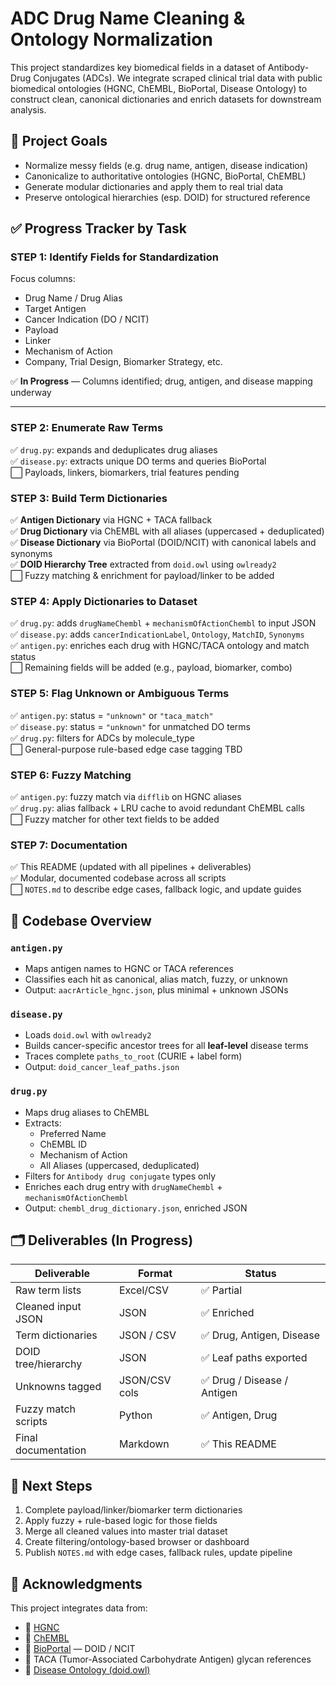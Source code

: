# ADC Drug Name Cleaning & Ontology Normalization

This project standardizes key biomedical fields in a dataset of Antibody-Drug Conjugates (ADCs). We integrate scraped clinical trial data with public biomedical ontologies (HGNC, ChEMBL, BioPortal, Disease Ontology) to construct clean, canonical dictionaries and enrich datasets for downstream analysis.


## 📌 Project Goals

- Normalize messy fields (e.g. drug name, antigen, disease indication)
- Canonicalize to authoritative ontologies (HGNC, BioPortal, ChEMBL)
- Generate modular dictionaries and apply them to real trial data
- Preserve ontological hierarchies (esp. DOID) for structured reference


## ✅ Progress Tracker by Task

### **STEP 1: Identify Fields for Standardization**

Focus columns:
- Drug Name / Drug Alias
- Target Antigen
- Cancer Indication (DO / NCIT)
- Payload
- Linker
- Mechanism of Action
- Company, Trial Design, Biomarker Strategy, etc.

✅ **In Progress** — Columns identified; drug, antigen, and disease mapping underway

---

### **STEP 2: Enumerate Raw Terms**

✅ `drug.py`: expands and deduplicates drug aliases  
✅ `disease.py`: extracts unique DO terms and queries BioPortal  
⬜ Payloads, linkers, biomarkers, trial features pending


### **STEP 3: Build Term Dictionaries**

✅ **Antigen Dictionary** via HGNC + TACA fallback  
✅ **Drug Dictionary** via ChEMBL with all aliases (uppercased + deduplicated)  
✅ **Disease Dictionary** via BioPortal (DOID/NCIT) with canonical labels and synonyms  
✅ **DOID Hierarchy Tree** extracted from `doid.owl` using `owlready2`  
⬜ Fuzzy matching & enrichment for payload/linker to be added


### **STEP 4: Apply Dictionaries to Dataset**

✅ `drug.py`: adds `drugNameChembl` + `mechanismOfActionChembl` to input JSON  
✅ `disease.py`: adds `cancerIndicationLabel`, `Ontology`, `MatchID`, `Synonyms`  
✅ `antigen.py`: enriches each drug with HGNC/TACA ontology and match status  
⬜ Remaining fields will be added (e.g., payload, biomarker, combo)


### **STEP 5: Flag Unknown or Ambiguous Terms**

✅ `antigen.py`: status = `"unknown"` or `"taca_match"`  
✅ `disease.py`: status = `"unknown"` for unmatched DO terms  
✅ `drug.py`: filters for ADCs by molecule_type  
⬜ General-purpose rule-based edge case tagging TBD



### **STEP 6: Fuzzy Matching**

✅ `antigen.py`: fuzzy match via `difflib` on HGNC aliases  
✅ `drug.py`: alias fallback + LRU cache to avoid redundant ChEMBL calls  
⬜ Fuzzy matcher for other text fields to be added



### **STEP 7: Documentation**

✅ This README (updated with all pipelines + deliverables)  
✅ Modular, documented codebase across all scripts  
⬜ `NOTES.md` to describe edge cases, fallback logic, and update guides



## 🧩 Codebase Overview

### `antigen.py`
- Maps antigen names to HGNC or TACA references
- Classifies each hit as canonical, alias match, fuzzy, or unknown
- Output: `aacrArticle_hgnc.json`, plus minimal + unknown JSONs

### `disease.py`
- Loads `doid.owl` with `owlready2`
- Builds cancer-specific ancestor trees for all **leaf-level** disease terms
- Traces complete `paths_to_root` (CURIE + label form)
- Output: `doid_cancer_leaf_paths.json`

### `drug.py`
- Maps drug aliases to ChEMBL
- Extracts:
  - Preferred Name
  - ChEMBL ID
  - Mechanism of Action
  - All Aliases (uppercased, deduplicated)
- Filters for `Antibody drug conjugate` types only
- Enriches each drug entry with `drugNameChembl` + `mechanismOfActionChembl`
- Output: `chembl_drug_dictionary.json`, enriched JSON

## 🗂 Deliverables (In Progress)

| Deliverable               | Format        | Status     |
|---------------------------|---------------|------------|
| Raw term lists            | Excel/CSV     | ✅ Partial |
| Cleaned input JSON        | JSON          | ✅ Enriched |
| Term dictionaries         | JSON / CSV    | ✅ Drug, Antigen, Disease |
| DOID tree/hierarchy       | JSON          | ✅ Leaf paths exported |
| Unknowns tagged           | JSON/CSV cols | ✅ Drug / Disease / Antigen |
| Fuzzy match scripts       | Python        | ✅ Antigen, Drug |
| Final documentation       | Markdown      | ✅ This README |


## 🚀 Next Steps

1. Complete payload/linker/biomarker term dictionaries
2. Apply fuzzy + rule-based logic for those fields
3. Merge all cleaned values into master trial dataset
4. Create filtering/ontology-based browser or dashboard
5. Publish `NOTES.md` with edge cases, fallback rules, update pipeline


## 🧠 Acknowledgments

This project integrates data from:
- 🧬 [HGNC](https://www.genenames.org/)
- 💊 [ChEMBL](https://www.ebi.ac.uk/chembl/)
- 🧠 [BioPortal](https://bioportal.bioontology.org/) — DOID / NCIT
- 🍬 TACA (Tumor-Associated Carbohydrate Antigen) glycan references
- 🧾 [Disease Ontology (doid.owl)](https://github.com/DiseaseOntology/HumanDiseaseOntology)

